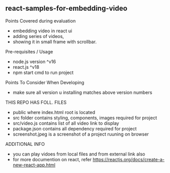 ## react-samples-for-embedding-video

Points Covered during evaluation
- embedding video in react ui
- adding series of videos,
- showing it in small frame with scrollbar.

Pre-requisites / Usage
-  node.js version ^v16 
-  react.js ^v18
-  npm  start cmd to run project 

Points To Consider When Developing
- make sure all version u installing matches above version numbers

THIS REPO HAS FOLL. FILES
- public where index.html root is located 
- src folder contains styling, components, images required for project
- src/video.js contains list of all video link to display
- package.json contains all dependency required for project 
- screenshot.jpeg is a screenshot of a project ruuning on browser 
     
ADDITIONAL INFO
- you can play vidoes from local files and from external link also 
- for more documention on react, refer 
	https://reactjs.org/docs/create-a-new-react-app.html
